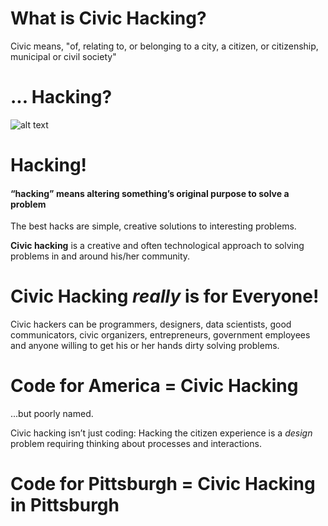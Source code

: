 # What is Civic Hacking?

Civic means, "of, relating to, or belonging to a city, a citizen, or citizenship, municipal or civil society"


# ... Hacking?

![alt text](https://github.com/melynnduh/CivicHackingIsForEveryone/blob/master/images/hack.PNG "I'm a hack... you're a hack... we're all hacks!")


# Hacking!

#### “hacking” means altering something’s original purpose to solve a problem

The best hacks are simple, creative solutions to interesting problems.

**Civic hacking** is a creative and often technological approach to solving problems in and around his/her community.


# Civic Hacking *really* is for Everyone!

Civic hackers can be programmers, designers, data scientists, good communicators, civic organizers, entrepreneurs, government employees and anyone willing to get his or her hands dirty solving problems. 


# Code for America = Civic Hacking

...but poorly named. 

Civic hacking isn’t just coding: Hacking the citizen experience is a *design* problem requiring thinking about processes and interactions.

# Code for Pittsburgh = Civic Hacking in Pittsburgh
